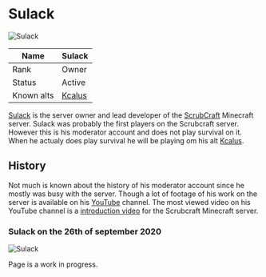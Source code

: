 # Sulack

![Sulack](https://github.com/TheDutchPanzer/wiki/blob/master/assets/images/Sulack.png)

| Name          | Sulack        |
|---------------|---------------|
| Rank          | Owner         |
| Status        | Active        |
| Known alts    | [Kcalus](kcalus) |

[Sulack](sulack) is the server owner and lead developer of the [ScrubCraft](scrubcraft) Minecraft server. Sulack was probably the first players on the Scrubcraft server. However this is his moderator account and does not play survival on it. When he actualy does play survival he will be playing om his alt [Kcalus](kcalus).

## History

Not much is known about the history of his moderator account since he mostly was busy with the server. Though a lot of footage of his work on the server is available on his [YouTube](https://www.youtube.com/channel/UCBYO5axZoTcEEX_FQKsDFrQ) channel. The most viewed video on his YouTube channel is a [introduction video](https://youtu.be/T9J56Wdcx98) for the Scrubcraft Minecraft server.

### Sulack on the 26th of september 2020
![Sulack](https://github.com/TheDutchPanzer/wiki/blob/master/assets/images/2020-09-26_22.24.09.png)


Page is a work in progress.

